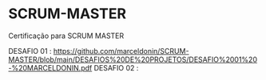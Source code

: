 # SCRUM-MASTER
Certificação para SCRUM MASTER

DESAFIO 01 : https://github.com/marceldonin/SCRUM-MASTER/blob/main/DESAFIOS%20DE%20PROJETOS/DESAFIO%2001%20-%20MARCELDONIN.pdf
DESAFIO 02 : 
